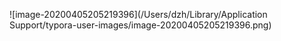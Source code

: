 

![image-20200405205219396](/Users/dzh/Library/Application Support/typora-user-images/image-20200405205219396.png)

